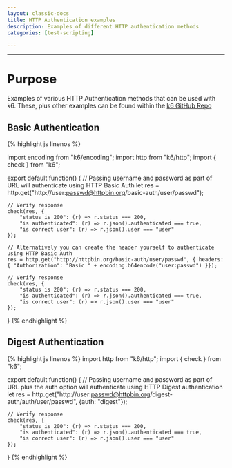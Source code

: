 ```yaml
---
layout: classic-docs
title: HTTP Authentication examples
description: Examples of different HTTP authentication methods
categories: [test-scripting]

---
```


***

# Purpose

Examples of various HTTP Authentication methods that can be used with k6.  These, plus other examples can be found within the [k6 GitHub Repo](https://github.com/loadimpact/k6/tree/master/samples)

## Basic Authentication

{% highlight js linenos %}

import encoding from "k6/encoding";
import http from "k6/http";
import { check } from "k6";

export default function() {
    // Passing username and password as part of URL will authenticate using HTTP Basic Auth
    let res = http.get("http://user:passwd@httpbin.org/basic-auth/user/passwd");

    // Verify response
    check(res, {
        "status is 200": (r) => r.status === 200,
        "is authenticated": (r) => r.json().authenticated === true,
        "is correct user": (r) => r.json().user === "user"
    });

    // Alternatively you can create the header yourself to authenticate using HTTP Basic Auth
    res = http.get("http://httpbin.org/basic-auth/user/passwd", { headers: { "Authorization": "Basic " + encoding.b64encode("user:passwd") }});

    // Verify response
    check(res, {
        "status is 200": (r) => r.status === 200,
        "is authenticated": (r) => r.json().authenticated === true,
        "is correct user": (r) => r.json().user === "user"
    });
}
{% endhighlight %}


## Digest Authentication

{% highlight js linenos %}
import http from "k6/http";
import { check } from "k6";

export default function() {
    // Passing username and password as part of URL plus the auth option will authenticate using HTTP Digest authentication
    let res = http.get("http://user:passwd@httpbin.org/digest-auth/auth/user/passwd", {auth: "digest"});

    // Verify response
    check(res, {
        "status is 200": (r) => r.status === 200,
        "is authenticated": (r) => r.json().authenticated === true,
        "is correct user": (r) => r.json().user === "user"
    });
}
{% endhighlight %}
